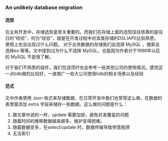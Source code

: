 ### An unlikely database migration

#### 选型
在业务开发中，存储选型是至关重要的。而我们在存储上面的选型往往依靠的是往日的“经验”，何为“经验”，就是在开发过程中对该类存储的DSL(API)比较熟悉，使用上也没出现过什么问题。
对于业务数据的存储我们会选择 MySQL ，搜索会选择es 等等。文中提到过为什么不选择 MySQL，也是因为作者对于1998年以后的 MySQL 不是很了解。

对于我们不熟悉的组件，我们在选项时也会参考一些其他公司的使用情况。感觉这一点tidb做的比较好，一直推广一些大公司使用tidb的相关场景以及经验


#### 范式
文中作者使用 Json 格式来存储数据，在日常开发中我们也常常这么做，在数据的表里面添加 extra 字段来储存一些数据。这么做的问题是什么：
1. 跟文章中说的一样，update 需要加锁，避免并发覆盖的问题
2. 随着时间的推移数据越来越多，维护变得困难。
3. 随着数据变多，在select/update 时，数据传输导致带宽瓶颈
4. 无法索引